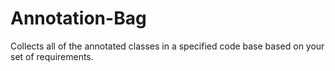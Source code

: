 # Annotation-Bag
Collects all of the annotated classes in a specified code base based on your set of requirements.
